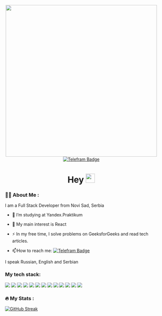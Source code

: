 <div id="main" align="center">
  <img src="https://lh3.googleusercontent.com/u/0/drive-viewer/AITFw-zdb9TTXk-xGgd5JyN8w2ur0ToCcKvCx4gw2Ggyf23S3bJnyqg6VePo0a2myBNeGj7MXr3_QT2OlsY9YpWPQdDN6e4AyQ=w2880-h1574" width="500"/>
  <div id="badges">
  <a href="telegram">
    <img src="https://img.shields.io/badge/telegram-black?style=for-the-badge&logo=telegram&logoColor=white" alt="Telefram Badge"/>
  </a>
</div>  
<!-- <div id="gif">
<img src="https://komarev.com/ghpvc/?username=svetavo&style=flat-square&color=blue" alt=""/>
</div> -->
<h1>
  Hey 
  <img src="https://media.giphy.com/media/hvRJCLFzcasrR4ia7z/giphy.gif" width="30px"/>
</h1>
</div>
      
### :woman_technologist: About Me :

I am a Full Stack Developer from Novi Sad, Serbia 

- :telescope: I’m studying at Yandex.Praktikum
- :seedling: My main interest is React 

- :zap: In my free time, I solve problems on GeeksforGeeks and read tech articles.

- :mailbox:How to reach me: <a href="https://t.me/svetavo">
    <img src="https://img.shields.io/badge/telegram-black?style=for-the-badge&logo=telegram&logoColor=white" alt="Telefram Badge"/>
  </a>

I speak Russian, English and Serbian
    

### My tech stack:

<img src="https://img.shields.io/badge/react-D8BFD8?style=for-the-badge&logo=react&logoColor=black"/> <img src="https://img.shields.io/badge/redux-D8BFD8?style=for-the-badge&logo=redux&logoColor=black"/> <img src="https://img.shields.io/badge/javascript-DDA0DD?style=for-the-badge&logo=javascript&logoColor=black"/> <img src="https://img.shields.io/badge/typescript-DDA0DD?style=for-the-badge&logo=typescript&logoColor=black"/> <img src="https://img.shields.io/badge/webpack-DA70D6?style=for-the-badge&logo=webpack&logoColor=white"/> <img src="https://img.shields.io/badge/HTML-BA55D3?style=for-the-badge&logo=html5&logoColor=white"/> <img src="https://img.shields.io/badge/CSS3-BA55D3?style=for-the-badge&logo=css3&logoColor=white"/> <img src="https://img.shields.io/badge/cypress-9370DB?style=for-the-badge&logo=cypress&logoColor=white"/> 
<img src="https://img.shields.io/badge/express-9370DB?style=for-the-badge&logo=express&logoColor=white"/> <img src="https://img.shields.io/badge/mongodb-9932CC?style=for-the-badge&logo=mongodb&logoColor=white"/> <img src="https://img.shields.io/badge/postgresql-9932CC?style=for-the-badge&logo=postgresql&logoColor=white"/> <img src="https://img.shields.io/badge/NodeJS-6A5ACD?style=for-the-badge&logo=node.js&logoColor=white"/> <img src="https://img.shields.io/badge/nestJs-6A5ACD?style=for-the-badge&logo=nestjs&logoColor=white"/> 

### :fire: My Stats :
        
[![GitHub Streak](http://github-readme-streak-stats.herokuapp.com?user=svetavo&theme=dark&background=000000)](https://git.io/streak-stats)

    


